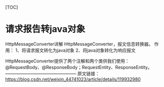 [TOC]

# 请求报告转java对象

HttpMessageConverter详解
HttpMessageConverter，报文信息转换器。
作用：
1、将请求报文转化为java对象
2、将java对象转化为响应报文

HttpMessageConverter提供了两个注解和两个类供我们使用：@RequestBody、@ResponseBody；RequestEntity、ResponseEntity。
————————————————
原文链接：https://blog.csdn.net/weixin_44741023/article/details/119932980